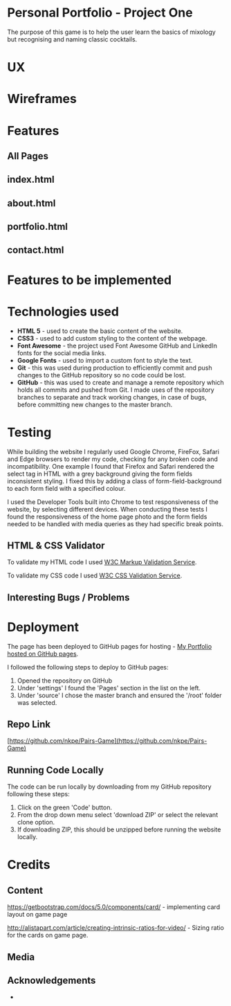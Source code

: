 
<!-- Criteria 

Write a README.md file for your project that explains what the project does and the value that it provides to its users. Attribute any code from other sources. Document all testing procedures and findings. -->

# Personal Portfolio - Project One
<!-- explains what the project does and the value that it provides to its users. -->

The purpose of this game is to help the user learn the basics of mixology but recognising and naming classic cocktails. 

# UX


# Wireframes
# Features
## All Pages
 

## index.html


## about.html


## portfolio.html

## contact.html


# Features to be implemented


# Technologies used
* **HTML 5** - used to create the basic content of the website.
* **CSS3** - used to add custom styling to the content of the webpage. 
* **Font Awesome** - the project used Font Awesome GitHub and LinkedIn fonts for the social media links.
* **Google Fonts** - used to import a custom font to style the text. 
* **Git** - this was used during production to efficiently commit and push changes to the GitHub repository so no code could be lost. 
* **GitHub** - this was used to create and manage a remote repository which holds all commits and pushed from Git. I made uses of the repository branches to separate and track working changes, in case of bugs, before committing new changes to the master branch.

# Testing
While building the website I regularly used Google Chrome, FireFox, Safari and Edge browsers to render my code, checking for any broken code and incompatibility. One example I found that Firefox and Safari rendered the select tag in HTML with a grey background giving the form fields inconsistent styling. I fixed this by adding a class of form-field-background to each form field with a specified colour. 

I used the Developer Tools built into Chrome to test responsiveness of the website, by selecting different devices. When conducting these tests I found the responsiveness of the home page photo and the form fields needed to be handled with media queries as they had specific break points.  

## HTML & CSS Validator   
To validate my HTML code I used [W3C Markup Validation Service](https://validator.w3.org/#validate_by_upload).

To validate my CSS code I used [W3C CSS Validation Service](https://jigsaw.w3.org/css-validator/#validate_by_upload).
## Interesting Bugs / Problems

# Deployment

The page has been deployed to GitHub pages for hosting - [My Portfolio hosted on GitHub pages](https://nkpe.github.io/Pairs-Game/).

I followed the following steps to deploy to GitHub pages: 

1. Opened the repository on GitHub
2. Under 'settings' I found the 'Pages' section in the list on the left. 
3. Under 'source' I chose the master branch and ensured the '/root' folder was selected. 


## Repo Link
[https://github.com/nkpe/Pairs-Game](https://github.com/nkpe/Pairs-Game)
## Running Code Locally
The code can be run locally by downloading from my GitHub repository following these steps: 

1. Click on the green 'Code' button.
2. From the drop down menu select 'download ZIP' or select the relevant clone option.
3. If downloading ZIP, this should be unzipped before running the website locally. 


# Credits

## Content

https://getbootstrap.com/docs/5.0/components/card/ - implementing card layout on game page


http://alistapart.com/article/creating-intrinsic-ratios-for-video/ - Sizing ratio for the cards on game page.
## Media
## Acknowledgements 
* 
